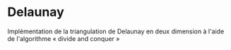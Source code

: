 # Delaunay
Implémentation de la triangulation de Delaunay en deux dimension à l'aide de l'algorithme « divide and conquer »
